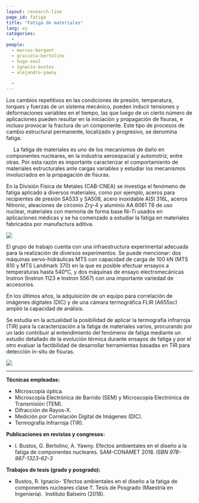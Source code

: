 ```yaml
---
layout: research-line
page_id: fatiga
title: "Fatiga de materiales"
lang: es
categories: 
  -
people:
  - marcos-bergant
  - graciela-bertolino
  - hugo-soul
  - ignacio-bustos
  - alejandro-yawny
 
  -
---
```


Los cambios repetitivos en las condiciones de presión, temperatura, torques y fuerzas de un sistema mecánico, pueden inducir tensiones y deformaciones variables en el tiempo, las que luego de un cierto número de aplicaciones pueden resultar en la iniciación y propagación de fisuras, e incluso provocar la fractura de un componente. Este tipo de procesos de cambio estructural permanente, localizado y progresivo, se denomina fatiga.

     La fatiga de materiales es uno de los mecanismos de daño en componentes nucleares, en la industria aeroespacial y automotriz, entre otras. Por esta razón es importante caracterizar el comportamiento de materiales estructurales ante cargas variables y estudiar los mecanismos involucrados en la propagación de fisuras. 

En la División Física de Metales (CAB-CNEA) se investiga el fenómeno de fatiga aplicado a diversos materiales, como por ejemplo, aceros para recipientes de presión SA533 y SA508, acero inoxidable AISI 316L, aceros Nitronic, aleaciones de circonio Zry-4 y aluminio AA 6061 T6 de uso nuclear, materiales con memoria de forma base Ni-Ti usados en aplicaciones médicas y se ha comenzado a estudiar la fatiga en materiales fabricados por manufactura aditiva.

![](https://lh6.googleusercontent.com/7vBItxF_6Lql_aj8IlxvN7S_5J0dyiWtzqVjvCmb2MkmdGbIcfj0V58EHIw7DHIVQLUmmWDj-x2aqcVcEDSEpPRmrTqCndkcd3x3MLzWHEztFd9yGwdMMIIyf_b68MwlUwGDSR4)

El grupo de trabajo cuenta con una infraestructura experimental adecuada para la realización de diversos experimentos. Se puede mencionar: dos máquinas servo-hidráulicas MTS con capacidad de carga de 100 kN (MTS 810 y MTS Landmark 370) en la que es posible efectuar ensayos a temperaturas hasta 540°C, y dos máquinas de ensayo electromecánicas Instron (Instron 1123 e Instron 5567) con una importante variedad de accesorios. 

En los últimos años, la adquisición de un equipo para correlación de imágenes digitales (DIC) y de una cámara termográfica FLIR (A655sc) amplió la capacidad de análisis. 

Se estudia en la actualidad la posibilidad de aplicar la termografía infrarroja (TIR) para la caracterización a la fatiga de materiales varios, procurando por un lado contribuir al entendimiento del fenómeno de fatiga mediante un estudio detallado de la evolución térmica durante ensayos de fatiga y por el otro evaluar la factibilidad de desarrollar herramientas basadas en TIR para detección in-situ de fisuras.

![](https://lh3.googleusercontent.com/e4FRgtfjIE_qxnOgbATscynbc5DUWbREr_uSZx1avnKpey5-kzxki_40rWryhGh35We9zsUQ_Xs7vZwhGiXEJzru6MF-CniCPAVYZZEAriZM7_WsgnbkbHmxXBOL8FyU8JIO16A)

* * *

**Técnicas empleadas:**

- Microscopía óptica.
- Microscopía Electrónica de Barrido (SEM) y Microscopía Electrónica de Transmisión (TEM).
- Difracción de Rayos-X. 
- Medición por Correlación Digital de Imágenes (DIC).
- Termografía Infrarroja (TIR). 

**Publicaciones en revistas y congresos:**

- I. Bustos, G. Bertolino, A. Yawny. Efectos ambientales en el diseño a la fatiga de componentes nucleares. SAM-CONAMET 2018. _ISBN 978-987-1323-62-3_

**Trabajos de tesis (grado y posgrado):**

- Bustos, R. Ignacio- ‘Efectos ambientales en el diseño a la fatiga de componentes nucleares clase 1’. Tesis de Posgrado (Maestría en Ingeniería).  Instituto Balseiro (2018).


